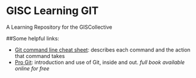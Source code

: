 GISC Learning GIT
=================

A Learning Repository for the GISCollective

##Some helpful links:

* [Git command line cheat sheet](http://cheat.errtheblog.com/s/git): describes each command and the action that command takes
* [Pro Git](http://git-scm.com/book): introduction and use of Git, inside and out. *full book available online for free*
